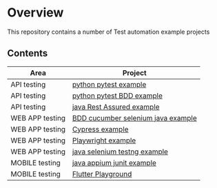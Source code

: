 # Overview
This repository contains a number of Test automation example projects


## Contents

|**Area** | **Project**  |
|---       | ---         |
| API testing |  [python pytest example](apitester/pytest-nasa)        |
| API testing |  [python pytest BDD example](apitester/pytest-bdd-moviedb)      |
| API testing |  [java Rest Assured example](apitester/restassured-java/)      |
| WEB APP testing | [BDD cucumber selenium java example](webtester/bdd-web-selenium)      |
| WEB APP testing | [Cypress example](webtester/web-cypress)      |
| WEB APP testing | [Playwright example](webtester/web-playwright)      |
| WEB APP testing | [java selenium testng example](webtester/login-tester-testng-selenium)      |
| MOBILE testing | [java appium junit example](mobiletester/appium-java-tester)      |
| MOBILE testing | [Flutter Playground](flutter-playground) |
